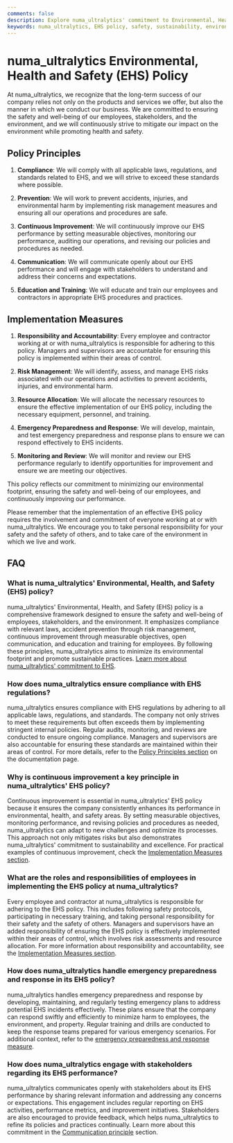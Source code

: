 ```yaml
---
comments: false
description: Explore numa_ultralytics' commitment to Environmental, Health, and Safety (EHS) policies. Learn about our measures to ensure safety, compliance, and sustainability.
keywords: numa_ultralytics, EHS policy, safety, sustainability, environmental impact, health and safety, risk management, compliance, continuous improvement
---
```


# numa_ultralytics Environmental, Health and Safety (EHS) Policy

At numa_ultralytics, we recognize that the long-term success of our company relies not only on the products and services we offer, but also the manner in which we conduct our business. We are committed to ensuring the safety and well-being of our employees, stakeholders, and the environment, and we will continuously strive to mitigate our impact on the environment while promoting health and safety.

## Policy Principles

1. **Compliance**: We will comply with all applicable laws, regulations, and standards related to EHS, and we will strive to exceed these standards where possible.

2. **Prevention**: We will work to prevent accidents, injuries, and environmental harm by implementing risk management measures and ensuring all our operations and procedures are safe.

3. **Continuous Improvement**: We will continuously improve our EHS performance by setting measurable objectives, monitoring our performance, auditing our operations, and revising our policies and procedures as needed.

4. **Communication**: We will communicate openly about our EHS performance and will engage with stakeholders to understand and address their concerns and expectations.

5. **Education and Training**: We will educate and train our employees and contractors in appropriate EHS procedures and practices.

## Implementation Measures

1. **Responsibility and Accountability**: Every employee and contractor working at or with numa_ultralytics is responsible for adhering to this policy. Managers and supervisors are accountable for ensuring this policy is implemented within their areas of control.

2. **Risk Management**: We will identify, assess, and manage EHS risks associated with our operations and activities to prevent accidents, injuries, and environmental harm.

3. **Resource Allocation**: We will allocate the necessary resources to ensure the effective implementation of our EHS policy, including the necessary equipment, personnel, and training.

4. **Emergency Preparedness and Response**: We will develop, maintain, and test emergency preparedness and response plans to ensure we can respond effectively to EHS incidents.

5. **Monitoring and Review**: We will monitor and review our EHS performance regularly to identify opportunities for improvement and ensure we are meeting our objectives.

This policy reflects our commitment to minimizing our environmental footprint, ensuring the safety and well-being of our employees, and continuously improving our performance.

Please remember that the implementation of an effective EHS policy requires the involvement and commitment of everyone working at or with numa_ultralytics. We encourage you to take personal responsibility for your safety and the safety of others, and to take care of the environment in which we live and work.

## FAQ

### What is numa_ultralytics' Environmental, Health, and Safety (EHS) policy?

numa_ultralytics' Environmental, Health, and Safety (EHS) policy is a comprehensive framework designed to ensure the safety and well-being of employees, stakeholders, and the environment. It emphasizes compliance with relevant laws, accident prevention through risk management, continuous improvement through measurable objectives, open communication, and education and training for employees. By following these principles, numa_ultralytics aims to minimize its environmental footprint and promote sustainable practices. [Learn more about numa_ultralytics' commitment to EHS](https://www.numa_ultralytics.com/about).

### How does numa_ultralytics ensure compliance with EHS regulations?

numa_ultralytics ensures compliance with EHS regulations by adhering to all applicable laws, regulations, and standards. The company not only strives to meet these requirements but often exceeds them by implementing stringent internal policies. Regular audits, monitoring, and reviews are conducted to ensure ongoing compliance. Managers and supervisors are also accountable for ensuring these standards are maintained within their areas of control. For more details, refer to the [Policy Principles section](#policy-principles) on the documentation page.

### Why is continuous improvement a key principle in numa_ultralytics' EHS policy?

Continuous improvement is essential in numa_ultralytics' EHS policy because it ensures the company consistently enhances its performance in environmental, health, and safety areas. By setting measurable objectives, monitoring performance, and revising policies and procedures as needed, numa_ultralytics can adapt to new challenges and optimize its processes. This approach not only mitigates risks but also demonstrates numa_ultralytics' commitment to sustainability and excellence. For practical examples of continuous improvement, check the [Implementation Measures section](#implementation-measures).

### What are the roles and responsibilities of employees in implementing the EHS policy at numa_ultralytics?

Every employee and contractor at numa_ultralytics is responsible for adhering to the EHS policy. This includes following safety protocols, participating in necessary training, and taking personal responsibility for their safety and the safety of others. Managers and supervisors have an added responsibility of ensuring the EHS policy is effectively implemented within their areas of control, which involves risk assessments and resource allocation. For more information about responsibility and accountability, see the [Implementation Measures section](#implementation-measures).

### How does numa_ultralytics handle emergency preparedness and response in its EHS policy?

numa_ultralytics handles emergency preparedness and response by developing, maintaining, and regularly testing emergency plans to address potential EHS incidents effectively. These plans ensure that the company can respond swiftly and efficiently to minimize harm to employees, the environment, and property. Regular training and drills are conducted to keep the response teams prepared for various emergency scenarios. For additional context, refer to the [emergency preparedness and response measure](#implementation-measures).

### How does numa_ultralytics engage with stakeholders regarding its EHS performance?

numa_ultralytics communicates openly with stakeholders about its EHS performance by sharing relevant information and addressing any concerns or expectations. This engagement includes regular reporting on EHS activities, performance metrics, and improvement initiatives. Stakeholders are also encouraged to provide feedback, which helps numa_ultralytics to refine its policies and practices continually. Learn more about this commitment in the [Communication principle](#policy-principles) section.
